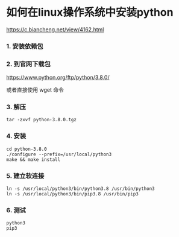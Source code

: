 # 如何在linux操作系统中安装python

https://c.biancheng.net/view/4162.html



### 1. 安装依赖包



### 2. 到官网下载包
https://www.python.org/ftp/python/3.8.0/

或者直接使用 wget 命令


### 3. 解压

```shell
tar -zxvf python-3.8.0.tgz
```

### 4. 安装
```shell
cd python-3.8.0
./configure --prefix=/usr/local/python3
make && make install
```

### 5. 建立软连接
```shell
ln -s /usr/local/python3/bin/python3.8 /usr/bin/python3
ln -s /usr/local/python3/bin/pip3.8 /usr/bin/pip3
```

### 6. 测试
```shell
python3
pip3
```


